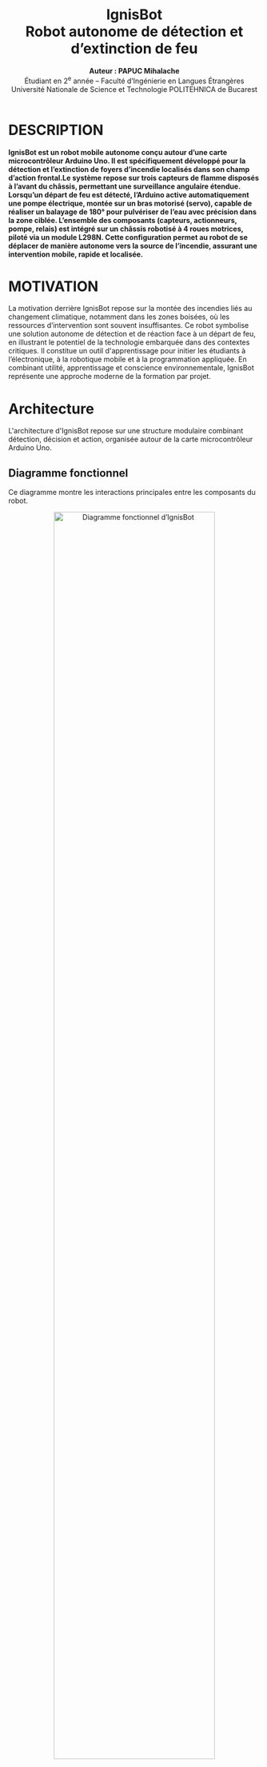 <h1 align="center"> IgnisBot <br>
  Robot autonome de détection et d’extinction de feu</h1>

<p align="center">
  <b>Auteur : PAPUC Mihalache</b><br>
  Étudiant en 2<sup>e</sup> année – Faculté d’Ingénierie en Langues Étrangères<br>
  Université Nationale de Science et Technologie POLITEHNICA de Bucarest<br><br>
</p>

<h1>
  DESCRIPTION
</h1>

<p>
  <b>IgnisBot est un robot mobile autonome conçu autour d’une carte microcontrôleur Arduino Uno. Il est spécifiquement développé pour la détection et l’extinction de foyers d’incendie localisés dans son champ d’action frontal.Le système repose sur trois capteurs de flamme disposés à l’avant du châssis, permettant une surveillance angulaire étendue. Lorsqu’un départ de feu est détecté, l’Arduino active automatiquement une pompe électrique, montée sur un bras motorisé (servo), capable de réaliser un balayage de 180° pour pulvériser de l’eau avec précision dans la zone ciblée. L’ensemble des composants (capteurs, actionneurs, pompe, relais) est intégré sur un châssis robotisé à 4 roues motrices, piloté via un module L298N. Cette configuration permet au robot de se déplacer de manière autonome vers la source de l’incendie, assurant une intervention mobile, rapide et localisée.</b>
</p>

<h1>
  MOTIVATION
</h1>

<p>
  La motivation derrière IgnisBot repose sur la montée des incendies liés au changement climatique, notamment dans les zones boisées, où les ressources d’intervention sont souvent insuffisantes. Ce robot symbolise une solution autonome de détection et de réaction face à un départ de feu, en illustrant le potentiel de la technologie embarquée dans des contextes critiques. Il constitue un outil d'apprentissage pour initier les étudiants à l’électronique, à la robotique mobile et à la programmation appliquée. En combinant utilité, apprentissage et conscience environnementale, IgnisBot représente une approche moderne de la formation par projet.
</p>

<h1>Architecture</h1>
<p>L'architecture d'IgnisBot repose sur une structure modulaire combinant détection, décision et action, organisée autour de la carte microcontrôleur Arduino Uno.</p>

<h2>Diagramme fonctionnel </h2>
<p>Ce diagramme montre les interactions principales entre les composants du robot.</p>

<p align="center">
  <img src="images/block_diagram_ignisbot.png" alt="Diagramme fonctionnel d’IgnisBot" width="80%">
</p>
 <p>
   Le diagramme fonctionnel présente de façon simplifiée l’architecture logique du système. Il permet de visualiser les fonctions principales du robot ainsi que les échanges d’informations entre les différents modules. Ce schéma joue un rôle clé pour comprendre comment chaque composant contribue à la mission du robot et comment l’ensemble coopère pour assurer un fonctionnement autonome et coordonné.
 </p>

<h2>Schéma électronique</h2>
<p>Le schéma suivant illustre les connexions électriques du projet</p>

<p align="center">
  <img src="images/schematic_ignisbot.png" alt="Schéma électronique IgnisBot" width="80%">
</p>

<p>Le schéma électrique illustre le câblage réel de tous les composants du robot, en montrant les connexions entre la carte Arduino Uno, les capteurs de flamme, le servomoteur, les moteurs, le module L298N, la pompe, le relais et les sources d’alimentation. Il permet de visualiser précisément la circulation des signaux et de l’énergie dans le système. Ce schéma est essentiel pour assembler le robot correctement, et il constitue une base précieuse pour le prototypage, la maintenance ou la reproduction du projet.</p>


<h1>Composants électroniques</h1>

<table border="1" cellpadding="8" cellspacing="0">
  <thead>
    <tr>
      <th>Produit</th>
      <th>Quantité</th>
      <th>Prix unitaire (lei)</th>
      <th>Prix total (lei)</th>
      <th>Utilisation</th>
    </tr>
  </thead>
  <tbody>
    <tr>
      <td>Résistance 0,25W 1kΩ</td>
      <td>5</td>
      <td>0,10</td>
      <td>0,50</td>
      <td>Protection et limitation de courant pour signaux ou LED</td>
    </tr>
    <tr>
      <td>Module pilote de moteur double L298N (rouge)</td>
      <td>1</td>
      <td>10,99</td>
      <td>10,99</td>
      <td>Contrôle de deux moteurs DC via Arduino Uno</td>
    </tr>
    <tr>
      <td>Breadboard (400 points)</td>
      <td>1</td>
      <td>4,56</td>
      <td>4,56</td>
      <td>Prototypage rapide des circuits sans soudure</td>
    </tr>
    <tr>
      <td>Kit de fils pour breadboard</td>
      <td>1</td>
      <td>7,99</td>
      <td>7,99</td>
      <td>Connexions entre composants sur la breadboard</td>
    </tr>
    <tr>
      <td>Fils dupont femelle-mâle (40 pièces, 20 cm)</td>
      <td>1</td>
      <td>7,99</td>
      <td>7,99</td>
      <td>Connexions entre capteurs, modules et microcontrôleur</td>
    </tr>
    <tr>
      <td>Support pour 2 piles 18650</td>
      <td>1</td>
      <td>3,99</td>
      <td>3,99</td>
      <td>Alimentation portable du robot</td>
    </tr>
    <tr>
      <td>Servomoteur MG90S</td>
      <td>1</td>
      <td>19,33</td>
      <td>19,33</td>
      <td>Orientation de la buse/pulvérisateur pour extinction</td>
    </tr>
    <tr>
      <td>Diode 1N4148-NXP</td>
      <td>2</td>
      <td>0,49</td>
      <td>0,98</td>
      <td>Protection contre les surtensions (roues libres)</td>
    </tr>
    <tr>
      <td>Moteur avec réducteur et roue</td>
      <td>4</td>
      <td>14,99</td>
      <td>59,96</td>
      <td>Déplacement du robot</td>
    </tr>
    <tr>
      <td>Interrupteur marche/arrêt avec LED</td>
      <td>1</td>
      <td>1,99</td>
      <td>1,99</td>
      <td>Allumage/arrêt général du robot avec indicateur</td>
    </tr>
    <tr>
      <td>Câble USB AM-BM 50 cm pour Arduino MEGA/UNO</td>
      <td>1</td>
      <td>4,38</td>
      <td>4,38</td>
      <td>Programmation et alimentation via PC</td>
    </tr>
    <tr>
      <td>Capteur de flamme (analogique/numérique, 4 broches)</td>
      <td>3</td>
      <td>5,00</td>
      <td>15,00</td>
      <td>Détection des flammes dans l’environnement</td>
    </tr>
    <tr>
      <td>Tuyau pour pompe à eau 6x8 mm (1 mètre)</td>
      <td>1</td>
      <td>5,26</td>
      <td>5,26</td>
      <td>Acheminement de l’eau vers la sortie du système</td>
    </tr>
    <tr>
      <td>Pompe à eau/air R385 (6–12V, à diaphragme)</td>
      <td>1</td>
      <td>23,47</td>
      <td>23,47</td>
      <td>Extinction de feu via jet d’eau ou air</td>
    </tr>
    <tr>
      <td>Fils dupont femelle-femelle 20 cm</td>
      <td>1</td>
      <td>7,41</td>
      <td>7,41</td>
      <td>Connexion entre modules femelle (ex. capteur-capteur)</td>
    </tr>
    <tr>
      <td>Fils dupont mâle-mâle 30 cm</td>
      <td>1</td>
      <td>6,67</td>
      <td>6,67</td>
      <td>Connexions longues pour signaux ou alimentation</td>
    </tr>
    <tr>
      <td>Kit de condensateurs céramiques (300 pièces)</td>
      <td>1</td>
      <td>10,08</td>
      <td>10,08</td>
      <td>Filtrage des parasites et stabilisation des signaux</td>
    </tr>
    <tr>
      <td>Pile 18650 (individuelle)</td>
      <td>2</td>
      <td>18,00</td>
      <td>36,00</td>
      <td>Source principale d’énergie (batteries rechargeables)</td>
    </tr>
    <tr>
      <td>Transisteur</td>
      <td>1</td>
      <td>12,00</td>
      <td>12,00</td>
      <td>Interrupteur contrôlé électroniquement</td>
    </tr>
  </tbody>
  <tfoot>
    <tr>
      <th colspan="3" style="text-align:right">Total général :</th>
      <th><strong>309,76 lei</strong></th>
      <th></th>
    </tr>
  </tfoot>
</table>



<h1>Journal de bord</h1>

<table border="1" cellpadding="8" cellspacing="0">
  <thead>
    <tr>
      <th>Semaine</th>
      <th>Période</th>
      <th>Activités réalisées</th>
    </tr>
  </thead>
  <tbody>
    <tr>
      <td>Semaine 1</td>
      <td>29 avril – 5 mai</td>
      <td>
        <ul>
          <li>Commande des premiers composants</li>
          <li>Étude des composants électroniques choisis</li>
          <li>Analyse des connexions entre capteurs, moteurs, servomoteurs et alimentation</li>
        </ul>
      </td>
    </tr>
    <tr>
      <td>Semaine 2</td>
      <td>6 – 12 mai</td>
      <td>
        <ul>
          <li>Montage matériel (hardware) de la première partie :</li>
          <ul>
            <li>Connexion des capteurs de flammes</li>
            <li>Installation des moteurs DC avec L298N</li>
            <li>Branchement et test du servomoteur MG90S</li>
          </ul>
          <li>Commande des composants restants pour la pompe à eau</li>
          <li>Début du codage pour les capteurs, moteurs et servo</li>
        </ul>
      </td>
    </tr>
    <tr>
      <td>Semaine 3</td>
      <td>13 – 19 mai</td>
      <td>—</td>
    </tr>
    <tr>
      <td>Semaine 4</td>
      <td>20 – 26 mai</td>
      <td>—</td>
    </tr>
  </tbody>
</table>


<h1>Liens de référence</h1>

<ul>
  <li>
    <a href="https://lastminuteengineers.com/l298n-dc-stepper-driver-arduino-tutorial/" target="_blank">
      Tutoriel complet sur le module L298N (contrôle moteurs)
    </a>
  </li>
  <li>
    <a href="https://components101.com/sensors/flame-sensor-module" target="_blank">
      Informations techniques sur le capteur de flamme KY-026
    </a>
  </li>
  <li>
    <a href="https://docs.arduino.cc/tutorials/components/servo-motors" target="_blank">
      Guide Arduino officiel sur les servomoteurs
    </a>
  </li>
  <li>
    <a href="https://randomnerdtutorials.com/esp32-dht11-dht22-temperature-humidity-sensor/" target="_blank">
      Tutoriel DHT11/DHT22 avec microcontrôleur
    </a>
  </li>
  <li>
    <a href="https://www.hackster.io/search?i=projects&q=fire%20fighting%20robot" target="_blank">
      Projets similaires de robots pompiers sur Hackster.io
    </a>
  </li>
  <li>
    <a href="https://wokwi.com/" target="_blank">
      Wokwi – simulateur en ligne pour projets Arduino
    </a>
  </li>
</ul>



